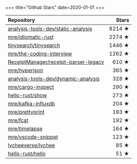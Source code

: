 +++
title="Github Stars"
date=2020-01-01
+++

| Repository | Stars |
| :--------- | ----: |
| [analysis-tools-dev/static-analysis](https://github.com/analysis-tools-dev/static-analysis) | 8214 ★ |
| [mre/idiomatic-rust](https://github.com/mre/idiomatic-rust) | 2274 ★ |
| [tinysearch/tinysearch](https://github.com/tinysearch/tinysearch) | 1446 ★ |
| [mre/the-coding-interview](https://github.com/mre/the-coding-interview) | 1262 ★ |
| [ReceiptManager/receipt-parser-legacy](https://github.com/ReceiptManager/receipt-parser-legacy) | 610 ★ |
| [mre/hyperjson](https://github.com/mre/hyperjson) | 365 ★ |
| [analysis-tools-dev/dynamic-analysis](https://github.com/analysis-tools-dev/dynamic-analysis) | 328 ★ |
| [mre/cargo-inspect](https://github.com/mre/cargo-inspect) | 290 ★ |
| [hello-rust/show](https://github.com/hello-rust/show) | 273 ★ |
| [mre/kafka-influxdb](https://github.com/mre/kafka-influxdb) | 204 ★ |
| [mre/prettyprint](https://github.com/mre/prettyprint) | 193 ★ |
| [mre/fcat](https://github.com/mre/fcat) | 192 ★ |
| [mre/timelapse](https://github.com/mre/timelapse) | 164 ★ |
| [mre/vscode-snippet](https://github.com/mre/vscode-snippet) | 123 ★ |
| [lycheeverse/lychee](https://github.com/lycheeverse/lychee) | 85 ★ |
| [hello-rust/hello](https://github.com/hello-rust/hello) | 51 ★ |
